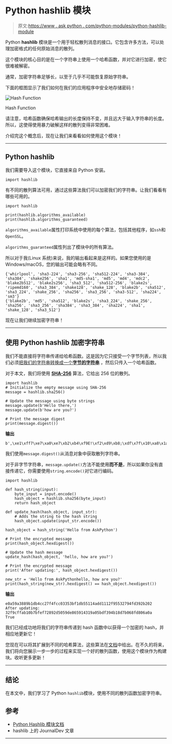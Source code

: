 # Python hashlib 模块

> 原文:[https://www . ask python . com/python-modules/python-hashlib-module](https://www.askpython.com/python-modules/python-hashlib-module)

Python **hashlib** 模块是一个用于轻松散列消息的接口。它包含许多方法，可以处理加密格式的任何原始消息的散列。

这个模块的核心目的是在一个字符串上使用一个哈希函数，并对它进行加密，使它很难被解密。

通常，加密字符串足够长，以至于几乎不可能恢复原始字符串。

下面的框图显示了我们如何在我们的应用程序中安全地存储密码！

![Hash Function](../Images/dd39459a63065466dc66af826c8541d7.png)

Hash Function

请注意，哈希函数确保哈希输出的长度保持不变，并且远大于输入字符串的长度。所以，这使得使用暴力破解这样的散列变得非常困难。

介绍完这个概念后，现在让我们来看看如何使用这个模块！

* * *

## Python hashlib

我们需要导入这个模块，它直接来自 Python 安装。

```
import hashlib

```

有不同的散列算法可用，通过这些算法我们可以加密我们的字符串。让我们看看有哪些可用的。

```
import hashlib

print(hashlib.algorithms_available)
print(hashlib.algorithms_guaranteed)

```

`algorithms_available`属性打印系统中使用的每个算法，包括其他程序，如`ssh`和`OpenSSL`。

`algorithms_guaranteed`属性列出了模块中的所有算法。

所以对于我(Linux 系统)来说，我的输出看起来是这样的。如果您使用的是 Windows/macOS，您的输出可能会略有不同。

```
{'whirlpool', 'sha3-224', 'sha3-256', 'sha512-224', 'sha3-384', 'sha384', 'shake256', 'sha1', 'md5-sha1', 'md5', 'md4', 'mdc2', 'blake2b512', 'blake2s256', 'sha3_512', 'sha512-256', 'blake2s', 'ripemd160', 'sha3_384', 'shake128', 'shake_128', 'blake2b', 'sha512', 'sha3_224', 'shake_256', 'sha256', 'sha3_256', 'sha3-512', 'sha224', 'sm3'}
{'blake2b', 'md5', 'sha512', 'blake2s', 'sha3_224', 'shake_256', 'sha256', 'sha3_256', 'sha384', 'sha3_384', 'sha224', 'sha1', 'shake_128', 'sha3_512'}

```

现在让我们继续加密字符串！

* * *

## 使用 Python hashlib 加密字符串

我们不能直接将字符串传递给哈希函数。这是因为它只接受一个字节列表，所以我们必须[把我们的字符串转换成一个**字节的字符串**](https://www.askpython.com/python/string/python-string-functions) ，然后只传入一个哈希函数。

对于本文，我们将使用 **[SHA-256](https://en.bitcoinwiki.org/wiki/SHA-256)** 算法，它给出 256 位的散列。

```
import hashlib
# Initialize the empty message using SHA-256
message = hashlib.sha256()

# Update the message using byte strings
message.update(b'Hello there,')
message.update(b'how are you?')

# Print the message digest
print(message.digest())

```

**输出**

```
b',\xe1\xff7\xe7\xa0\xe7\xb2\xb4\xf9E!\xf2\xd9\xb8;\xdf\x7f\x10\xa8\x1ad1\xc0\x7f=\xbb\xb1\xf7\xeb7\xcf'

```

我们使用`message.digest()`从消息对象中获取散列字符串。

对于非字节字符串，`message.update()`方法不能使用**而不是**，所以如果你没有直接传递它，你需要使用`string.encode()`对它进行编码。

```
import hashlib

def hash_string(input):
    byte_input = input.encode()
    hash_object = hashlib.sha256(byte_input)
    return hash_object

def update_hash(hash_object, input_str):
    # Adds the string to the hash string
    hash_object.update(input_str.encode())

hash_object = hash_string('Hello from AskPython')

# Print the encrypted message
print(hash_object.hexdigest())

# Update the hash message
update_hash(hash_object, 'hello, how are you?')

# Print the encrypted message
print('After updating:', hash_object.hexdigest())

new_str = 'Hello from AskPythonhello, how are you?'
print(hash_string(new_str).hexdigest() == hash_object.hexdigest())

```

**输出**

```
e0a59a3889b1db4cc27f4fcc03353bf1db55114add1112f95532794fd392b202
After updating: 32f9cffab10b7bfef72892d5059de865914319a05bdf394b18d7b068fd806a0a
True

```

我们已经成功地将我们的字符串传递到 hash 函数中以获得一个加密的 hash，并相应地更新它！

您现在可以将其扩展到不同的哈希算法，这些算法在[文档](https://docs.python.org/3/library/hashlib.html)中给出。在不久的将来，我们将向您展示一步一步的过程来实现一个好的散列函数，使用这个模块作为构建块。收听更多更新！

* * *

## 结论

在本文中，我们学习了 Python `hashlib`模块，使用不同的散列函数加密字符串。

## 参考

*   [Python Hashlib 模块文档](https://docs.python.org/3/library/hashlib.html)
*   hashlib 上的 JournalDev 文章

* * *